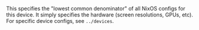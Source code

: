 This specifies the "lowest common denominator" of all NixOS configs for
this device. It simply specifies the hardware (screen resolutions, GPUs,
etc). For specific device configs, see `../devices`.
